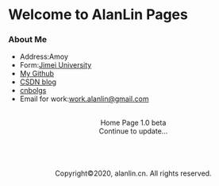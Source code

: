 # Welcome to AlanLin Pages

### About Me


+ Address:Amoy
+ Form:[Jimei University](https://www.jmu.edu.cn/)
+ [My Github](https://github.com/Github-Lsd)
+ [CSDN blog](https://blog.csdn.net/weixin_44429264)
+ [cnbolgs](https://www.cnblogs.com/blogs-lin/)
+ Email for work:<work.alanlin@gmail.com>

<br />
<center>Home Page 1.0 beta</center> 
<center>Continue to update...</center>
<br />
<br />
<br />
<br />
<center> Copyright©2020, alanlin.cn. All rights reserved.</center>
